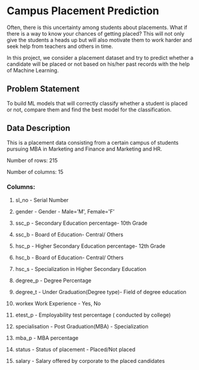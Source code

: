 # Campus Placement Prediction

Often, there is this uncertainty among students about placements. What if there is a way to know your chances of getting placed? This will not only give the students a heads up but will also motivate them to work harder and seek help from teachers and others in time.

In this project, we consider a placement dataset and try to predict whether a candidate will be placed or not based on his/her past records with the help of Machine Learning.

## Problem Statement

To build ML models that will correctly classify whether a student is placed or not, compare them and find the best model for the classification.

## Data Description

This is a placement data consisting from a certain campus of students pursuing MBA in Marketing and Finance and Marketing and HR.

Number of rows: 215

Number of columns: 15

### Columns:

1.	sl_no -	Serial Number

2.	gender - Gender - Male='M', Female='F'

3.	ssc_p	- Secondary Education percentage- 10th Grade

4.	ssc_b	- Board of Education- Central/ Others

5.	hsc_p	- Higher Secondary Education percentage- 12th Grade

6. hsc_b	- Board of Education- Central/ Others

7. hsc_s	- Specialization in Higher Secondary Education

8. degree_p	- Degree Percentage

9. degree_t - Under Graduation(Degree type)- Field of degree education
10. workex	Work Experience - Yes, No

11. etest_p	- Employability test percentage ( conducted by college)

12. specialisation - Post Graduation(MBA) - Specialization

13. mba_p - MBA percentage

14. status - Status of placement - Placed/Not placed

15. salary -	Salary offered by corporate to the placed candidates 




